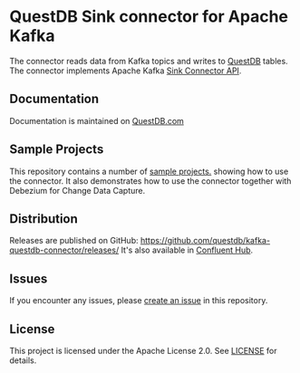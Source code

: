 # QuestDB Sink connector for Apache Kafka
The connector reads data from Kafka topics and writes to [QuestDB](https://questdb.io/) tables.
The connector implements Apache Kafka [Sink Connector API](https://kafka.apache.org/documentation/#connect_development).

## Documentation
Documentation is maintained on [QuestDB.com](https://questdb.com/docs/third-party-tools/kafka/#questdb-kafka-connect-connector) 

## Sample Projects
This repository contains a number of [sample projects.](kafka-questdb-connector-samples) showing how to use the connector. It also demonstrates how to use the connector together with Debezium for Change Data Capture.

## Distribution
Releases are published on GitHub: https://github.com/questdb/kafka-questdb-connector/releases/
It's also available in [Confluent Hub](https://www.confluent.io/hub/questdb/kafka-questdb-connector).

## Issues
If you encounter any issues, please [create an issue](https://github.com/questdb/kafka-questdb-connector/issues/new) in this repository.

## License
This project is licensed under the Apache License 2.0. See [LICENSE](LICENSE) for details.
